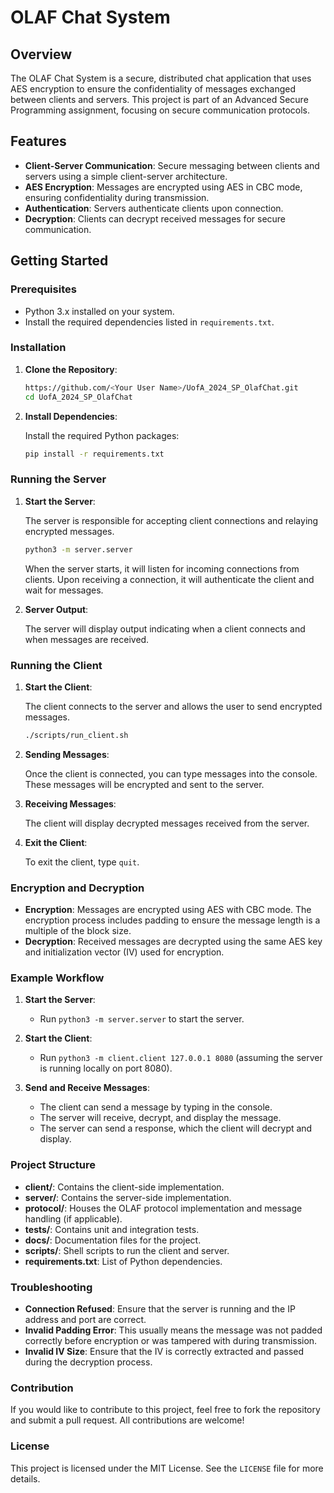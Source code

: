 # OLAF Chat System

## Overview

The OLAF Chat System is a secure, distributed chat application that uses AES encryption to ensure the confidentiality of messages exchanged between clients and servers. This project is part of an Advanced Secure Programming assignment, focusing on secure communication protocols.

## Features

- **Client-Server Communication**: Secure messaging between clients and servers using a simple client-server architecture.
- **AES Encryption**: Messages are encrypted using AES in CBC mode, ensuring confidentiality during transmission.
- **Authentication**: Servers authenticate clients upon connection.
- **Decryption**: Clients can decrypt received messages for secure communication.

## Getting Started

### Prerequisites

- Python 3.x installed on your system.
- Install the required dependencies listed in `requirements.txt`.

### Installation

1. **Clone the Repository**:

   ```bash
   https://github.com/<Your User Name>/UofA_2024_SP_OlafChat.git
   cd UofA_2024_SP_OlafChat
   ```

2. **Install Dependencies**:

   Install the required Python packages:

   ```bash
   pip install -r requirements.txt
   ```

### Running the Server

1. **Start the Server**:

   The server is responsible for accepting client connections and relaying encrypted messages.

   ```bash
   python3 -m server.server
   ```

   When the server starts, it will listen for incoming connections from clients. Upon receiving a connection, it will authenticate the client and wait for messages.

2. **Server Output**:

   The server will display output indicating when a client connects and when messages are received.

### Running the Client

1. **Start the Client**:

   The client connects to the server and allows the user to send encrypted messages.

   ```bash
   ./scripts/run_client.sh
   ```

2. **Sending Messages**:

   Once the client is connected, you can type messages into the console. These messages will be encrypted and sent to the server.

3. **Receiving Messages**:

   The client will display decrypted messages received from the server.

4. **Exit the Client**:

   To exit the client, type `quit`.

### Encryption and Decryption

- **Encryption**: Messages are encrypted using AES with CBC mode. The encryption process includes padding to ensure the message length is a multiple of the block size.
- **Decryption**: Received messages are decrypted using the same AES key and initialization vector (IV) used for encryption.

### Example Workflow

1. **Start the Server**:
   - Run `python3 -m server.server` to start the server.

2. **Start the Client**:
   - Run `python3 -m client.client 127.0.0.1 8080` (assuming the server is running locally on port 8080).

3. **Send and Receive Messages**:
   - The client can send a message by typing in the console.
   - The server will receive, decrypt, and display the message.
   - The server can send a response, which the client will decrypt and display.

### Project Structure

- **client/**: Contains the client-side implementation.
- **server/**: Contains the server-side implementation.
- **protocol/**: Houses the OLAF protocol implementation and message handling (if applicable).
- **tests/**: Contains unit and integration tests.
- **docs/**: Documentation files for the project.
- **scripts/**: Shell scripts to run the client and server.
- **requirements.txt**: List of Python dependencies.

### Troubleshooting

- **Connection Refused**: Ensure that the server is running and the IP address and port are correct.
- **Invalid Padding Error**: This usually means the message was not padded correctly before encryption or was tampered with during transmission.
- **Invalid IV Size**: Ensure that the IV is correctly extracted and passed during the decryption process.

### Contribution

If you would like to contribute to this project, feel free to fork the repository and submit a pull request. All contributions are welcome!

### License

This project is licensed under the MIT License. See the `LICENSE` file for more details.
